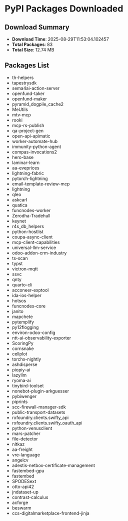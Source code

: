# PyPI Packages Downloaded

## Download Summary
- **Download Time**: 2025-08-29T11:53:04.102457
- **Total Packages**: 83
- **Total Size**: 12.74 MB

## Packages List
- th-helpers
- tapestrysdk
- sema4ai-action-server
- openfund-taker
- openfund-maker
- pyramid_dogpile_cache2
- MeUtils
- mtv-mcp
- rooki
- mcp-rs-publish
- qa-project-gen
- open-api-apimatic
- worker-automate-hub
- immunity-python-agent
- compas-invocations2
- hero-base
- laminar-learn
- aa-eveprices
- lightning-fabric
- pytorch-lightning
- email-template-review-mcp
- lightning
- qleo
- askcarl
- quatica
- funcnodes-worker
- Zerodha-Tradehull
- keynet
- r4s_db_helpers
- python-hostlist
- coupa-async-client
- mcp-client-capabilities
- universal-llm-service
- odoo-addon-crm-industry
- ts-scan
- typst
- victron-mqtt
- ssvc
- qnty
- quarto-cli
- acconeer-exptool
- ida-ios-helper
- hotsos
- funcnodes-core
- janito
- mapchete
- pytemplify
- py12flogging
- environ-odoo-config
- ntt-ai-observability-exporter
- ScoringPy
- cornsnake
- cellplot
- torchx-nightly
- ashdisperse
- piopiy-ai
- lazyllm
- ryoma-ai
- tinybird-toolset
- nonebot-plugin-arkguesser
- pybiwenger
- piprints
- scc-firewall-manager-sdk
- public-transport-datasets
- rxfoundry.clients.swifty_api
- rxfoundry.clients.swifty_oauth_api
- python-venusclient
- mars-patcher
- file-detector
- nltkaz
- aa-freight
- vre-language
- angelcv
- adestis-netbox-certificate-management
- fastembed-gpu
- fastembed
- SPODESext
- otto-api42
- jndataset-up
- contrast-calculus
- acforge
- beswarm
- ccs-digitalmarketplace-frontend-jinja
